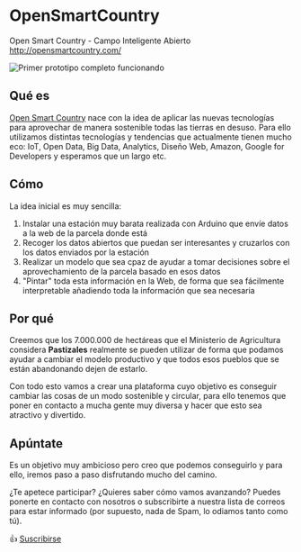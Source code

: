 # OpenSmartCountry
Open Smart Country - Campo Inteligente Abierto
http://opensmartcountry.com/

![Primer prototipo completo funcionando](https://raw.githubusercontent.com/teanocrata/OpenSmartCountry/master/Web/img/cacharrito.png "Primer prototipo completo funcionando")

## Qué es ##
[Open Smart Country](http://opensmartcountry.com/) nace con la idea de aplicar las nuevas tecnologías para aprovechar de manera sostenible todas las tierras en desuso. 
Para ello utilizamos distintas tecnologías y tendencias que actualmente tienen mucho eco: IoT, Open Data, Big Data, Analytics, Diseño Web, Amazon, Google for Developers y esperamos que un largo etc.

## Cómo ##
La idea inicial es muy sencilla:
1. Instalar una estación muy barata realizada con Arduino que envíe datos a la web de la parcela donde está
2. Recoger los datos abiertos que puedan ser interesantes y cruzarlos con los datos enviados por la estación
3. Realizar un modelo que sea cpaz de ayudar a tomar decisiones sobre el aprovechamiento de la parcela basado en esos datos
4. "Pintar" toda esta información en la Web, de forma que sea fácilmente interpretable añadiendo toda la información que sea necesaria

## Por qué ##
Creemos que los 7.000.000 de hectáreas que el Ministerio de Agricultura considera **Pastizales** realmente se pueden utilizar de forma que podamos ayudar a cambiar el modelo productivo y que todos esos pueblos que se están abandonando dejen de estarlo.

Con todo esto vamos a crear una plataforma cuyo objetivo es conseguir cambiar las cosas de un modo sostenible y circular, para ello tenemos que poner en contacto a mucha gente muy diversa y hacer que esto sea atractivo y divertido.

## Apúntate ##
Es un objetivo muy ambicioso pero creo que podemos conseguirlo y para ello, iremos paso a paso disfrutando mucho del camino.

¿Te apetece participar? ¿Quieres saber cómo vamos avanzando? Puedes ponerte en contacto con nosotros o subscribirte a nuestra lista de correos para estar informado (por supuesto, nada de Spam, lo odiamos tanto como tú).

:+1: [Suscribirse](http://opensmartcountry.ip-zone.com/ccm/subscribe/index/form/9ljsfx841o)




